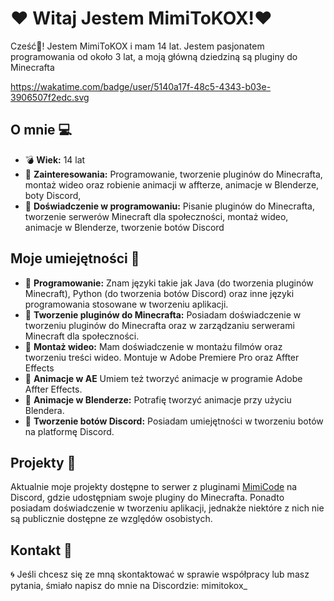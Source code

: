 # ❤️ Witaj Jestem MimiToKOX!❤️ 

Cześć👋! Jestem MimiToKOX i mam 14 lat. Jestem pasjonatem programowania od około 3 lat, a moją główną dziedziną są pluginy do Minecrafta

https://wakatime.com/badge/user/5140a17f-48c5-4343-b03e-3906507f2edc.svg

## O mnie 💻

- 💣 **Wiek:** 14 lat
- 🔫 **Zainteresowania:** Programowanie, tworzenie pluginów do Minecrafta, montaż wideo oraz robienie animacji w affterze, animacje w Blenderze, boty Discord, 
- 🔮 **Doświadczenie w programowaniu:** Pisanie pluginów do Minecrafta, tworzenie serwerów Minecraft dla społeczności, montaż wideo, animacje w Blenderze, tworzenie botów Discord

## Moje umiejętności 💎

- 📁 **Programowanie:** Znam języki takie jak Java (do tworzenia pluginów Minecraft), Python (do tworzenia botów Discord) oraz inne języki programowania stosowane w tworzeniu aplikacji.
- 🎉 **Tworzenie pluginów do Minecrafta:** Posiadam doświadczenie w tworzeniu pluginów do Minecrafta oraz w zarządzaniu serwerami Minecraft dla społeczności.
- 📔 **Montaż wideo:** Mam doświadczenie w montażu filmów oraz tworzeniu treści wideo. Montuje w Adobe Premiere Pro oraz Affter Effects
- 📐 **Animacje w AE** Umiem też tworzyć animacje w programie Adobe Affter Effects.
- 🔗 **Animacje w Blenderze:** Potrafię tworzyć animacje przy użyciu Blendera.
- 🤖 **Tworzenie botów Discord:** Posiadam umiejętności w tworzeniu botów na platformę Discord.

## Projekty 📑

Aktualnie moje projekty dostępne to serwer z pluginami [MimiCode](https://dsc.gg/mimicode) na Discord, gdzie udostępniam swoje pluginy do Minecrafta. Ponadto posiadam doświadczenie w tworzeniu aplikacji, jednakże niektóre z nich nie są publicznie dostępne ze względów osobistych.

## Kontakt 📛

🌀 Jeśli chcesz się ze mną skontaktować w sprawie współpracy lub masz pytania, śmiało napisz do mnie na Discordzie: mimitokox_

